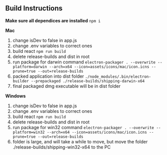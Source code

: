 ## Build Instructions

**Make sure all dependices are installed**
`npm i`

**Mac**

1. change isDev to false in app.js
2. change .env variables to correct ones
3. build react
   `npm run build`
4. delete release-builds and dist in root
5. run package for darwin command
   `electron-packager . --overwrite --platform=darwin --arch=x64 --icon=assets/icons/mac/icon.icns --prune=true --out=release-builds`
6. packed application into dist folder
   `./node_modules/.bin/electron-builder --prepackaged ./release-builds/shipping-darwin-x64`
7. final packaged dmg executable will be in dist folder

**Windows**

1. change isDev to false in app.js
2. change .env variables to correct ones
3. build react
   `npm run build`
4. delete release-builds and dist in root
5. run package for win32 command
   `electron-packager . --overwrite --platform=win32 --arch=x64 --icon=assets/icons/mac/icon.icns --prune=true --out=release-builds`
6. folder is large, and will take a while to move, but move the folder ./release-builds/shipping-win32-x64 to the PC
